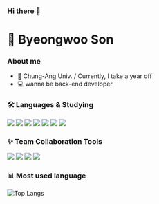 

<!--
**ceginer/ceginer** is a ✨ _special_ ✨ repository because its `README.md` (this file) appears on your GitHub profile.

Here are some ideas to get you started:

- 🔭 I’m currently working on ...
- 🌱 I’m currently learning ...
- 👯 I’m looking to collaborate on ...
- 🤔 I’m looking for help with ...
- 💬 Ask me about ...
- 📫 How to reach me: ...
- 😄 Pronouns: ...
- ⚡ Fun fact: ...
-->

### Hi there 👋
# 🤠 Byeongwoo Son


### About me
- 📖 Chung-Ang Univ. / Currently, I take a year off
- 💻 wanna be back-end developer



### 🛠 Languages & Studying

<img src="https://img.shields.io/badge/C-A8B9CC?style=flat-square&logo=C&logoColor=white"/></a>
<img src="https://img.shields.io/badge/Python-3766AB?style=flat-square&logo=Python&logoColor=white"/></a>
<img src="https://img.shields.io/badge/django-092E20?style=flat-square&logo=django&logoColor=white"></a>
<img src="https://img.shields.io/badge/html5-E34F26?style=flat-square&logo=html5&logoColor=white"></a>
<img src="https://img.shields.io/badge/css-1572B6?style=flat-square&logo=css3&logoColor=white"/></a>
<img src="https://img.shields.io/badge/javascript-F7DF1E?style=flat-square&logo=javascript&logoColor=white"/></a>
<img src="https://img.shields.io/badge/bootstrap-7952B3?style=flat-square&logo=bootstrap&logoColor=white"/></a>


### ✨ Team Collaboration Tools
<img src="https://img.shields.io/badge/git-F05032?style=flat-square&logo=git&logoColor=white"></a>
<img src="https://img.shields.io/badge/github-181717?style=flat-square&logo=github&logoColor=white"></a>
<img src="https://img.shields.io/badge/Notion-000000?style=flat-square&logo=Notion&logoColor=white"></a>
<img src="https://img.shields.io/badge/Slack-4A154B?style=flat-square&logo=Slack&logoColor=white"></a>


### 📊 Most used language
![Top Langs](https://github-readme-stats.vercel.app/api/top-langs/?username=bnfkim&layout=Demo&theme=tokyonight)


